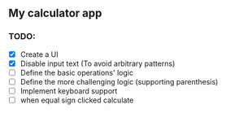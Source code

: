 ## My calculator app

### TODO:

- [x] Create a UI
- [x] Disable input text (To avoid arbitrary patterns)
- [ ] Define the basic operations' logic
- [ ] Define the more challenging logic (supporting parenthesis)
- [ ] Implement keyboard support
- [ ] when equal sign clicked calculate
